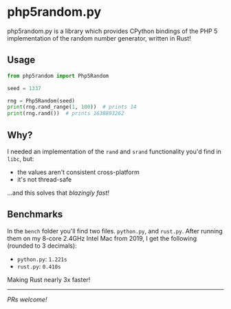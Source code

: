 
# php5random.py

php5random.py is a library which provides CPython bindings of the PHP 5 implementation of the random number generator, written in Rust!

## Usage

```python
from php5random import Php5Random

seed = 1337

rng = Php5Random(seed)
print(rng.rand_range(1, 100))  # prints 14
print(rng.rand())  # prints 1638893262
```

## Why?

I needed an implementation of the `rand` and `srand` functionality you'd find in `libc`, but:

- the values aren't consistent cross-platform
- it's not thread-safe

...and this solves that *blazingly fast!*

## Benchmarks

In the `bench` folder you'll find two files. `python.py`, and `rust.py`. After running them on my 8-core 2.4GHz Intel Mac from 2019, I get the following (rounded to 3 decimals):

- `python.py`: `1.221s`
- `rust.py`: `0.410s`

Making Rust nearly 3x faster!


---

*PRs welcome!*

